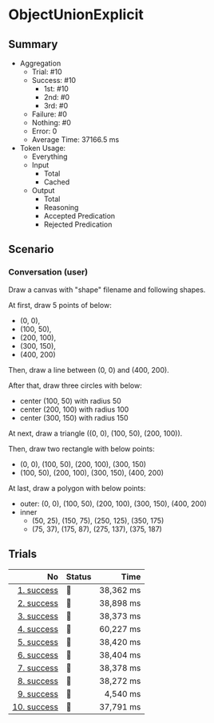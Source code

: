 # ObjectUnionExplicit
## Summary
  - Aggregation
    - Trial: #10
    - Success: #10
      - 1st: #10
      - 2nd: #0
      - 3rd: #0
    - Failure: #0
    - Nothing: #0
    - Error: 0
    - Average Time: 37166.5 ms
  - Token Usage:
    - Everything
    - Input
      - Total
      - Cached
    - Output
      - Total
      - Reasoning
      - Accepted Predication
      - Rejected Predication

## Scenario
### Conversation (user)
Draw a canvas with "shape" filename and following shapes.

At first, draw 5 points of below:

  - (0, 0),
  - (100, 50),
  - (200, 100),
  - (300, 150),
  - (400, 200)

Then, draw a line between (0, 0) and (400, 200).

After that, draw three circles with below:

  - center (100, 50) with radius 50
  - center (200, 100) with radius 100
  - center (300, 150) with radius 150

At next, draw a triangle ((0, 0), (100, 50), (200, 100)).

Then, draw two rectangle with below points:

  - (0, 0), (100, 50), (200, 100), (300, 150)
  - (100, 50), (200, 100), (300, 150), (400, 200)

At last, draw a polygon with below points:

  - outer: (0, 0), (100, 50), (200, 100), (300, 150), (400, 200)
  - inner
    - (50, 25), (150, 75), (250, 125), (350, 175)
    - (75, 37), (175, 87), (275, 137), (375, 187)

## Trials
No | Status | Time
---:|:-------|------:
[1. success](./trials/1.success.json) | 🥇 | 38,362 ms
[2. success](./trials/2.success.json) | 🥇 | 38,898 ms
[3. success](./trials/3.success.json) | 🥇 | 38,373 ms
[4. success](./trials/4.success.json) | 🥇 | 60,227 ms
[5. success](./trials/5.success.json) | 🥇 | 38,420 ms
[6. success](./trials/6.success.json) | 🥇 | 38,404 ms
[7. success](./trials/7.success.json) | 🥇 | 38,378 ms
[8. success](./trials/8.success.json) | 🥇 | 38,272 ms
[9. success](./trials/9.success.json) | 🥇 | 4,540 ms
[10. success](./trials/10.success.json) | 🥇 | 37,791 ms